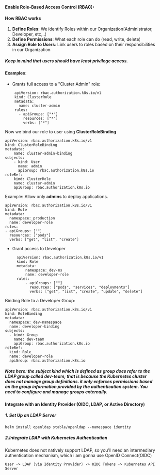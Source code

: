 **Enable Role-Based Access Control (RBAC):**

#### How RBAC works

 1. **Define Roles**: We identify Roles within our Organization(Administrator, Developer, etc,..)
 2. **Define Permissions**: What each role can do (read, write, delete)
 3. **Assign Role to Users**: Link users to roles based on their responsibilities in our Organization

##### Keep in mind that users should have **least privilege** access.

#### Examples:

 - Grants full access to a "Cluster Admin" role:

		apiVersion: rbac.authorization.k8s.io/v1
		kind: ClusterRole
		metadata:
		  name: cluster-admin
		rules:
		  - apiGroups: ["*"]
		    resources: ["*"]
		    verbs: ["*"]

Now we bind our role to user using **ClusterRoleBinding**

	apiVersion: rbac.authorization.k8s.io/v1
	kind: ClusterRoleBinding
	metadata:
		name: cluster-admin-binding
	subjects:
		- kind: User
		  name: admin
		  apiGroup: rbac.authorization.k8s.io
	roleRef:
		kind: ClusterRole
		name: cluster-admin
		apiGroup: rbac.authorization.k8s.io


 Example: Allow only **admins** to deploy applications.

	apiVersion: rbac.authorization.k8s.io/v1
	kind: Role
	metadata:
	  namespace: production
	  name: developer-role
	rules:
	- apiGroups: [""]
	  resources: ["pods"]
	  verbs: ["get", "list", "create"]

- Grant access to Developer

		apiVersion: rbac.authorization.k8s.io/v1
		kind: Role
		metadata:
			namespace: dev-ns
			name: developer-role
		rules:
			- apiGroups: [""]
			  resources: ["pods", "services", "deployments"]
			  verbs: ["get", "list", "create", "update", "delete"]

Binding Role to a Developer Group:

	apiVersion: rbac.authorization.k8s.io/v1
	kind: RoleBinding
	metadata:
	  namespace: dev-namespace
	  name: developer-binding
	subjects:
	  - kind: Group
	    name: dev-team
	    apiGroup: rbac.authorization.k8s.io
	roleRef:
	  kind: Role
	  name: developer-role
	  apiGroup: rbac.authorization.k8s.io

##### Note here: the subject kind which is defined as group does refer to the LDAP group called dev-team; that is because the Kubernetes cluster does not manage group definitions. it only enforces permissions based on the group information provided by the authentication system. You need to configure and manage groups externally.

#### Integrate with an Identity Provider (OIDC, LDAP, or Active Directory)
##### 1. Set Up an LDAP Server

	helm install openldap stable/openldap --namespace identity

##### 2.Integrate LDAP with Kubernetes Authentication
Kubernetes does not natively support LDAP, so you'll need an intermediary authentication mechanism, which i am gonna use OpenID Connect(OIDC) 

	User -> LDAP (via Identity Provider) -> OIDC Tokens -> Kubernetes API Server


